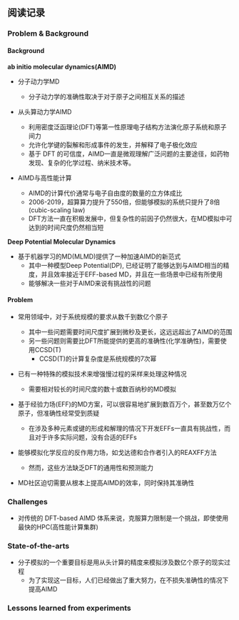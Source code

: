 ## 阅读记录 

### Problem & Background


#### Background

**ab initio molecular dynamics(AIMD)**

- 分子动力学MD
  - 分子动力学的准确性取决于对于原子之间相互关系的描述
- 从头算动力学AIMD
  - 利用密度泛函理论(DFT)等第一性原理电子结构方法演化原子系统和原子间力
  - 允许化学键的裂解和形成事件的发生，并解释了电子极化效应
  - 基于 DFT 的可信度，AIMD一直是微观理解广泛问题的主要途径，如药物发现、复杂的化学过程、纳米技术等。

- AIMD与高性能计算
  - AIMD的计算代价通常与电子自由度的数量的立方体成比
  - 2006-2019，超算算力提升了550倍，但能够模拟的系统只提升了8倍(cubic-scaling law)
  - DFT方法一直在积极发展中，但复杂性的前因子仍然很大，在MD模拟中可达到的时间尺度仍然相当短

**Deep Potential Molecular Dynamics**

- 基于机器学习的MD(MLMD)提供了一种加速AIMD的新范式
  - 其中一种模型Deep Potential(DP), 已经证明了能够达到与AIMD相当的精度，并且效率接近于EFF-based MD，并且在一些场景中已经有所使用
  - 能够解决一些对于AIMD来说有挑战性的问题

#### Problem

- 常用领域中，对于系统规模的要求从数千到数亿个原子
  - 其中一些问题需要时间尺度扩展到微秒及更长，这远远超出了AIMD的范围
  - 另一些问题则需要比DFT所能提供的更高的准确性(化学准确性)，需要使用CCSD(T)
    - CCSD(T)的计算复杂度是系统规模的7次幂

- 已有一种特殊的模拟技术来增强慢过程的采样来处理这种情况
  - 需要相对较长的时间尺度的数十或数百纳秒的MD模拟
- 基于经验力场(EFF)的MD方案，可以很容易地扩展到数百万个，甚至数万亿个原子，但准确性经常受到质疑
  - 在涉及多种元素或键的形成和解理的情况下开发EFFs一直具有挑战性，而且对于许多实际问题，没有合适的EFFs
- 能够模拟化学反应的反作用力场，如戈达德和合作者引入的REAXFF方法
  - 然而，这些方法缺乏DFT的通用性和预测能力
- MD社区迫切需要从根本上提高AIMD的效率，同时保持其准确性

### Challenges

- 对传统的 DFT-based AIMD 体系来说，克服算力限制是一个挑战，即使使用最快的HPC(高性能计算集群)


### State-of-the-arts

- 分子模拟的一个重要目标是用从头计算的精度来模拟涉及数亿个原子的现实过程
  - 为了实现这一目标，人们已经做出了重大努力，在不损失准确性的情况下提高AIMD



### Lessons learned from experiments